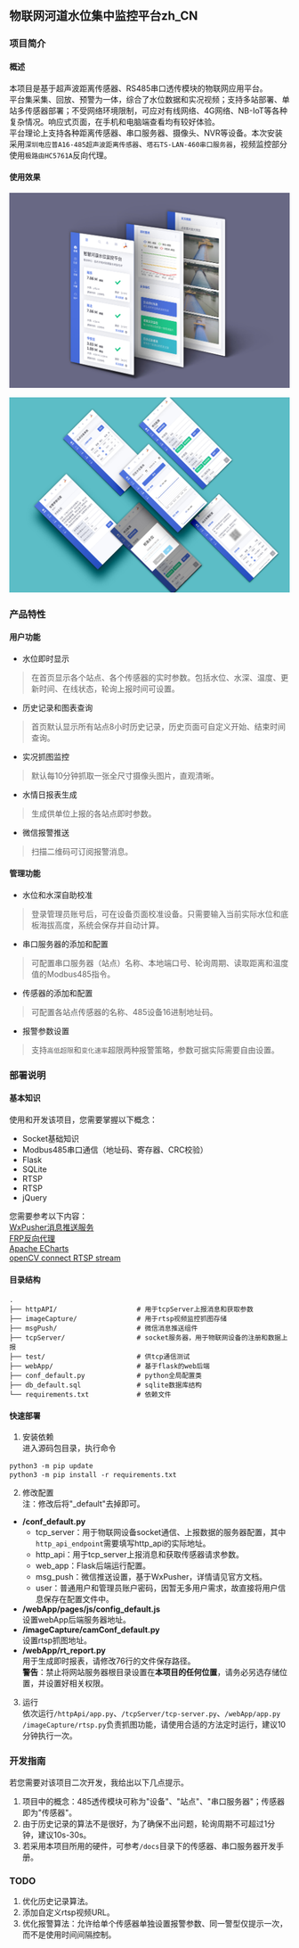 ## 物联网河道水位集中监控平台zh_CN

### 项目简介
#### 概述
本项目是基于超声波距离传感器、RS485串口透传模块的物联网应用平台。  
平台集采集、回放、预警为一体，综合了水位数据和实况视频；支持多站部署、单站多传感器部署；不受网络环境限制，可应对有线网络、4G网络、NB-IoT等各种复杂情况。响应式页面，在手机和电脑端查看均有较好体验。  
平台理论上支持各种距离传感器、串口服务器、摄像头、NVR等设备。本次安装采用```深圳电应普A16-485超声波距离传感器```、```塔石TS-LAN-460串口服务器```，视频监控部分使用```极路由HC5761A```反向代理。

#### 使用效果

![APP样机展示2](https://raw.githubusercontent.com/BaiHLiu/images/master/img/APP%E6%A0%B7%E6%9C%BA%E5%B1%95%E7%A4%BA2.jpg)

![APP样机展示1](https://raw.githubusercontent.com/BaiHLiu/images/master/img/APP%E6%A0%B7%E6%9C%BA%E5%B1%95%E7%A4%BA1.jpg)

### 产品特性

#### 用户功能
+ 水位即时显示
> 在首页显示各个站点、各个传感器的实时参数。包括水位、水深、温度、更新时间、在线状态，轮询上报时间可设置。
+ 历史记录和图表查询
> 首页默认显示所有站点8小时历史记录，历史页面可自定义开始、结束时间查询。
+ 实况抓图监控
> 默认每10分钟抓取一张全尺寸摄像头图片，直观清晰。
+ 水情日报表生成
> 生成供单位上报的各站点即时参数。
+ 微信报警推送
> 扫描二维码可订阅报警消息。
#### 管理功能
+ 水位和水深自助校准
> 登录管理员账号后，可在设备页面校准设备。只需要输入当前实际水位和底板海拔高度，系统会保存并自动计算。
+ 串口服务器的添加和配置
> 可配置串口服务器（站点）名称、本地端口号、轮询周期、读取距离和温度值的Modbus485指令。
+ 传感器的添加和配置
> 可配置各站点传感器的名称、485设备16进制地址码。
+ 报警参数设置
> 支持```高低超限```和```变化速率```超限两种报警策略，参数可据实际需要自由设置。
### 部署说明
#### 基本知识
使用和开发该项目，您需要掌握以下概念：
+ Socket基础知识
+ Modbus485串口通信（地址码、寄存器、CRC校验）
+ Flask
+ SQLite
+ RTSP
+ RTSP
+ jQuery

您需要参考以下内容：  
[WxPusher消息推送服务](https://wxpusher.zjiecode.com/docs/#/)  
[FRP反向代理](https://github.com/fatedier/frp)  
[Apache ECharts](https://echarts.apache.org/zh/index.html)  
[openCV connect RTSP stream](https://answers.opencv.org/question/230143/opencv-connect-and-process-an-ip-camera-stream-rtsp-protocol/)

#### 目录结构
```text
.
├── httpAPI/                    # 用于tcpServer上报消息和获取参数
├── imageCapture/               # 用于rtsp视频监控抓图存储
├── msgPush/                    # 微信消息推送组件
├── tcpServer/                  # socket服务器，用于物联网设备的注册和数据上报
├── test/                       # 供tcp通信测试
├── webApp/                     # 基于flask的web后端
├── conf_default.py             # python全局配置类
├── db_default.sql              # sqlite数据库结构
└── requirements.txt            # 依赖文件
```
#### 快速部署
1. 安装依赖  
进入源码包目录，执行命令
```shell
python3 -m pip update
python3 -m pip install -r requirements.txt
```
2. 修改配置  
注：修改后将"_default"去掉即可。
+ **/conf_default.py**
    + tcp_server：用于物联网设备socket通信、上报数据的服务器配置，其中```http_api_endpoint```需要填写http_api的实际地址。
    + http_api：用于tcp_server上报消息和获取传感器请求参数。
    + web_app：Flask后端运行配置。
    + msg_push：微信推送设置，基于WxPusher，详情请见官方文档。
    + user：普通用户和管理员账户密码，因暂无多用户需求，故直接将用户信息保存在配置文件中。
+ **/webApp/pages/js/config_default.js**  
设置webApp后端服务器地址。
+ **/imageCapture/camConf_default.py**  
设置rtsp抓图地址。
+ **/webApp/rt_report.py**  
用于生成即时报表，请修改76行的文件保存路径。  
**警告**：禁止将网站服务器根目录设置在**本项目的任何位置**，请务必另选存储位置，并设置好相关权限。

3. 运行  
依次运行```/httpApi/app.py```、```/tcpServer/tcp-server.py```、```/webApp/app.py```
```/imageCapture/rtsp.py```负责抓图功能，请使用合适的方法定时运行，建议10分钟执行一次。

### 开发指南
若您需要对该项目二次开发，我给出以下几点提示。  
1. 项目中的概念：485透传模块可称为"设备"、"站点"、"串口服务器"；传感器即为"传感器"。
2. 由于历史记录的算法不是很好，为了确保不出问题，轮询周期不可超过1分钟，建议10s-30s。
3. 若采用本项目所用的硬件，可参考```/docs```目录下的传感器、串口服务器开发手册。
### TODO  
1. 优化历史记录算法。
2. 添加自定义rtsp视频URL。
3. 优化报警算法：允许给单个传感器单独设置报警参数、同一警型仅提示一次，而不是使用时间间隔控制。
